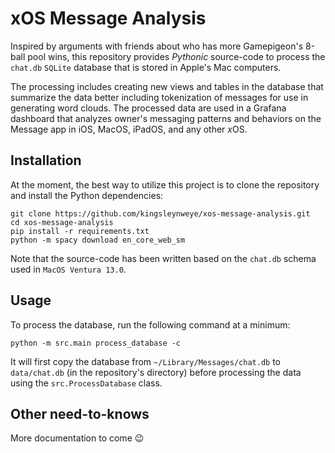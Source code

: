 # xOS Message Analysis
Inspired by arguments with friends about who has more Gamepigeon's 8-ball pool wins, this repository provides _Pythonic_ source-code to process the `chat.db` `SQLite` database that is stored in Apple's Mac computers. 

The processing includes creating new views and tables in the database that summarize the data better including tokenization of messages for use in generating word clouds. The processed data are used in a Grafana dashboard that analyzes owner's messaging patterns and behaviors on the Message app in iOS, MacOS, iPadOS, and any other <em>x</em>OS.

## Installation
At the moment, the best way to utilize this project is to clone the repository and install the Python dependencies:

```console
git clone https://github.com/kingsleynweye/xos-message-analysis.git
cd xos-message-analysis
pip install -r requirements.txt
python -m spacy download en_core_web_sm
```

Note that the source-code has been written based on the `chat.db` schema used in `MacOS Ventura 13.0`.

## Usage
To process the database, run the following command at a minimum:

```
python -m src.main process_database -c
```

It will first copy the database from `~/Library/Messages/chat.db` to `data/chat.db` (in the repository's directory) before processing the data using the `src.ProcessDatabase` class.

## Other need-to-knows
More documentation to come 😉